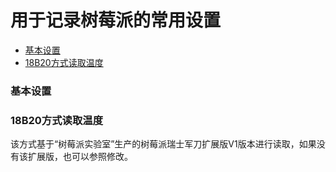 # 用于记录树莓派的常用设置

- [基本设置](#基本设置)
- [18B20方式读取温度](#18B20方式读取温度)

### 基本设置

### 18B20方式读取温度

该方式基于“树莓派实验室”生产的树莓派瑞士军刀扩展版V1版本进行读取，如果没有该扩展版，也可以参照修改。

##
